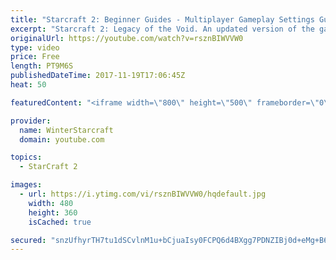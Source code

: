 ```yaml
---
title: "Starcraft 2: Beginner Guides - Multiplayer Gameplay Settings Guide and Recommendations (Updated)"
excerpt: "Starcraft 2: Legacy of the Void. An updated version of the gameplay/controls and region settings guide for Legacy of the Void, going over the changes and reiterating my recommended settings, as well as the settings I use as a Grandmaster player.  Thanks for watching and hope you enjoy!  I am a Grandmasters"
originalUrl: https://youtube.com/watch?v=rsznBIWVVW0
type: video
price: Free
length: PT9M6S
publishedDateTime: 2017-11-19T17:06:45Z
heat: 50

featuredContent: "<iframe width=\"800\" height=\"500\" frameborder=\"0\" src=\"https://www.youtube.com/embed/rsznBIWVVW0\" allow=\"accelerometer; autoplay; encrypted-media; gyroscope; picture-in-picture\" allowfullscreen></iframe>"

provider:
  name: WinterStarcraft
  domain: youtube.com

topics:
  - StarCraft 2

images:
  - url: https://i.ytimg.com/vi/rsznBIWVVW0/hqdefault.jpg
    width: 480
    height: 360
    isCached: true

secured: "snzUfhyrTH7tu1dSCvlnM1u+bCjuaIsy0FCPQ6d4BXgg7PDNZIBj0d+eMg+B6z2uIOsSfBg6dNhlVI66LcLC9B+JCggdJpX4YD+eldSqcjzdXX2SADxmJe7izfNcGGDV+iKzlkS14tpOnoZEhBmp9wLQ/kYQj1lcHyqCE6QmWJiDenV9HHa7+7SLMa6YYbaepvdwx4ppn6sMMueQ44XOKmPP1eIPFpKGTmupJigWMegi1Vxqvzu+Tk/sfqZ9mpi1oDHLMdEW9vIOnO1XMBkk38UjAWf6TcXckjYg1y2HbGdw4MrxHY46Hb8MyhH7zX3iCEVarS5hI8d41KAa+8VyrVnD9VO2iuGq9KpidkaUe9Z9aMeIMN6NQpX2aLECLOH//voMdjw0Un+5KKq0Uu5sBiDBV85kO4TdZHtScYEDFDI=;l3sKkM72Pc6p0OjHTsOdDA=="
---
```


